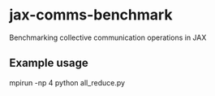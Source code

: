 # jax-comms-benchmark
Benchmarking collective communication operations in JAX

## Example usage
mpirun -np 4 python all_reduce.py
